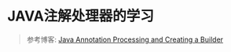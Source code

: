 # JAVA注解处理器的学习
> 参考博客:
> [Java Annotation Processing and Creating a Builder](https://www.baeldung.com/java-annotation-processing-builder)